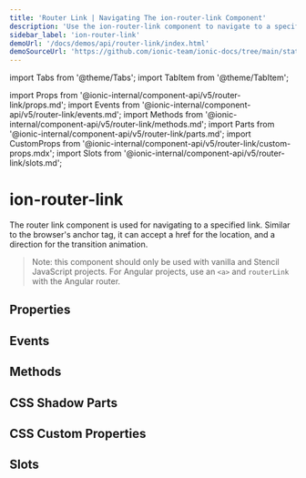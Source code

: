 ```yaml
---
title: 'Router Link | Navigating The ion-router-link Component'
description: 'Use the ion-router-link component to navigate to a specified link. The router link can accept an href for location and a direction for the transition animation.'
sidebar_label: 'ion-router-link'
demoUrl: '/docs/demos/api/router-link/index.html'
demoSourceUrl: 'https://github.com/ionic-team/ionic-docs/tree/main/static/demos/api/router-link/index.html'
---
```


import Tabs from '@theme/Tabs';
import TabItem from '@theme/TabItem';

import Props from '@ionic-internal/component-api/v5/router-link/props.md';
import Events from '@ionic-internal/component-api/v5/router-link/events.md';
import Methods from '@ionic-internal/component-api/v5/router-link/methods.md';
import Parts from '@ionic-internal/component-api/v5/router-link/parts.md';
import CustomProps from '@ionic-internal/component-api/v5/router-link/custom-props.mdx';
import Slots from '@ionic-internal/component-api/v5/router-link/slots.md';

# ion-router-link

The router link component is used for navigating to a specified link. Similar to the browser's anchor tag, it can accept a href for the location, and a direction for the transition animation.

> Note: this component should only be used with vanilla and Stencil JavaScript projects. For Angular projects, use an `<a>` and `routerLink` with the Angular router.

## Properties

<Props />

## Events

<Events />

## Methods

<Methods />

## CSS Shadow Parts

<Parts />

## CSS Custom Properties

<CustomProps />

## Slots

<Slots />
